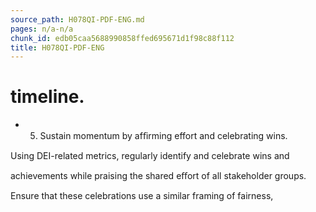 ```yaml
---
source_path: H078QI-PDF-ENG.md
pages: n/a-n/a
chunk_id: edb05caa5688990858ffed695671d1f98c88f112
title: H078QI-PDF-ENG
---
```

# timeline.

- 5. Sustain momentum by afﬁrming effort and celebrating wins.

Using DEI-related metrics, regularly identify and celebrate wins and

achievements while praising the shared eﬀort of all stakeholder groups.

Ensure that these celebrations use a similar framing of fairness,
